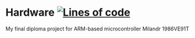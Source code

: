 # Hardware [![Lines of code](https://tokei.rs/b1/github/alimovlex/Hardware?category=code)](https://github.com/alimovlex/Hardware)
My final diploma project for ARM-based microcontroller Milandr 1986VE91T
